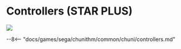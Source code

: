# Controllers (STAR PLUS)
<img class="header-logo" src="/img/sega/chunithm/starplus/logo.webp">

--8<-- "docs/games/sega/chunithm/common/chuni/controllers.md"
